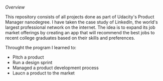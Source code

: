 *Overview*

This repository consists of all projects done as part of Udacity's Product Manager nanodegree. I have taken the case study of LinkedIn, the world's largest professional network on the internet. The idea is to expand its job market offerings by creating an app that will recommend the best jobs to recent college graduates based on their skills and preferences. 

Throught the program I learned to:
- Pitch a product  
- Run a design sprint
- Managed a product development process
- Laucn a product to the market
